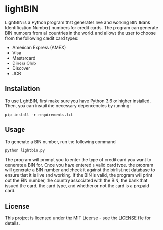 # lightBIN
LightBIN is a Python program that generates live and working BIN (Bank Identification Number) numbers for credit cards. The program can generate BIN numbers from all countries in the world, and allows the user to choose from the following credit card types:
- American Express (AMEX)
- Visa
- Mastercard
- Diners Club
- Discover
- JCB

## Installation
To use LightBIN, first make sure you have Python 3.6 or higher installed. Then, you can install the necessary dependencies by running:
```
pip install -r requirements.txt
```

## Usage
To generate a BIN number, run the following command:
```python
python lightbin.py
```

The program will prompt you to enter the type of credit card you want to generate a BIN for. Once you have entered a valid card type, the program will generate a BIN number and check it against the binlist.net database to ensure that it is live and working. If the BIN is valid, the program will print out the BIN number, the country associated with the BIN, the bank that issued the card, the card type, and whether or not the card is a prepaid card.

## License
This project is licensed under the MIT License - see the [LICENSE](https://github.com/emenmousavi/lightBIN/blob/main/LICENSE) file for details.
